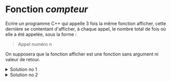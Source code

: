 # Fonction *compteur*
Ecrire un programme C++ qui appelle 3 fois la même fonction afficher, cette dernière se contentant d'afficher, à chaque appel, le nombre total de fois où elle a été appelée, sous la forme :
> Appel numéro n
> 
On supposera que la fonction afficher est une fonction sans argument ni valeur de retour.


<details>
<summary>Solution no 1</summary>

~~~cpp
#include <cstdlib>
#include <iostream>

using namespace std;
static int compteur; // initialisation à 0 inutile car faite par défaut

void afficher();

int main() {
   for (int i = 1; i <= 3; ++i)
   afficher();
   return EXIT_SUCCESS;
}

void afficher() {
   cout << "Appel no " << ++compteur << endl;
}
~~~
Première solution (déconseillée toutefois !) : utiliser une variable globale statique (ici déclarée explicitement static de manière à ce qu'elle ne soit visible que dans notre fichier)

</details>

<details>
<summary>Solution no 2</summary>

~~~cpp
#include <cstdlib>
#include <iostream>

using namespace std;

void afficher();

int main() {
   for (int i = 1; i <= 3; ++i)
   afficher();
   return EXIT_SUCCESS;
}

void afficher() {
   static int compteur; // déjà initialisée à 0 par défaut
   cout << "Appel no " << ++compteur << endl;
}
~~~
</details>
